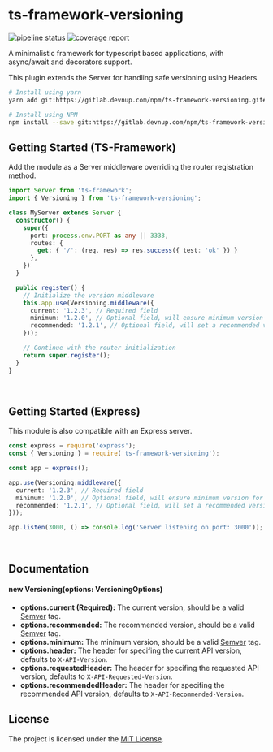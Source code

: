 ts-framework-versioning
======================

[![pipeline status](https://gitlab.devnup.com/npm/ts-framework-versioning/badges/master/pipeline.svg)](https://gitlab.devnup.com/npm/ts-framework-versioning/commits/master)
[![coverage report](https://gitlab.devnup.com/npm/ts-framework-versioning/badges/master/coverage.svg)](https://gitlab.devnup.com/npm/ts-framework-versioning/commits/master)

A minimalistic framework for typescript based applications, with async/await and decorators support.

This plugin extends the Server for handling safe versioning using Headers.

```bash
# Install using yarn
yarn add git:https://gitlab.devnup.com/npm/ts-framework-versioning.git#master

# Install using NPM
npm install --save git:https://gitlab.devnup.com/npm/ts-framework-versioning.git#master
```

## Getting Started (TS-Framework)

Add the module as a Server middleware overriding the router registration method.

```typescript
import Server from 'ts-framework';
import { Versioning } from 'ts-framework-versioning';

class MyServer extends Server {
  constructor() {
    super({
      port: process.env.PORT as any || 3333,
      routes: {
        get: { '/': (req, res) => res.success({ test: 'ok' }) }
      },
    })
  }

  public register() {
    // Initialize the version middleware
    this.app.use(Versioning.middleware({
      current: '1.2.3', // Required field
      minimum: '1.2.0', // Optional field, will ensure minimum version for all requests
      recommended: '1.2.1', // Optional field, will set a recommended version header
    }));

    // Continue with the router initialization
    return super.register();
  }
}
```
<br />

## Getting Started (Express)

This module is also compatible with an Express server.

```typescript
const express = require('express');
const { Versioning } = require('ts-framework-versioning');

const app = express();

app.use(Versioning.middleware({
  current: '1.2.3', // Required field
  minimum: '1.2.0', // Optional field, will ensure minimum version for all requests
  recommended: '1.2.1', // Optional field, will set a recommended version header
}));

app.listen(3000, () => console.log('Server listening on port: 3000'));
```
<br />

## Documentation

#### new Versioning(options: VersioningOptions)
- **options.current (Required):** The current version, should be a valid [Semver](https://semver.org) tag.
- **options.recommended:** The recommended version, should be a valid [Semver](https://semver.org) tag.
- **options.minimum:** The minimum version, should be a valid [Semver](https://semver.org) tag.
- **options.header:** The header for specifing the current API version, defaults to ```X-API-Version```.
- **options.requestedHeader:** The header for specifing the requested API version, defaults to ```X-API-Requested-Version```.
- **options.recommendedHeader:** The header for specifing the recommended API version, defaults to ```X-API-Recommended-Version```.

## License

The project is licensed under the [MIT License](./LICENSE.md).